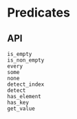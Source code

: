 # Predicates

## API

```@docs
is_empty
is_non_empty
every
some
none
detect_index
detect
has_element
has_key
get_value
```